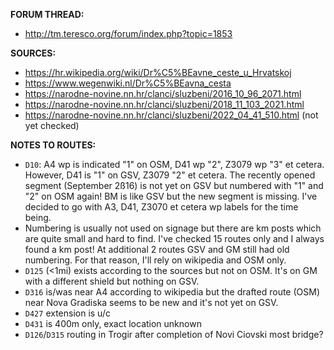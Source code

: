 ﻿**FORUM THREAD:**
- http://tm.teresco.org/forum/index.php?topic=1853


**SOURCES:**
- https://hr.wikipedia.org/wiki/Dr%C5%BEavne_ceste_u_Hrvatskoj
- https://www.wegenwiki.nl/Dr%C5%BEavna_cesta
- https://narodne-novine.nn.hr/clanci/sluzbeni/2016_10_96_2071.html
- https://narodne-novine.nn.hr/clanci/sluzbeni/2018_11_103_2021.html
- https://narodne-novine.nn.hr/clanci/sluzbeni/2022_04_41_510.html (not yet checked)


**NOTES TO ROUTES:**
- `D10`: A4 wp is indicated "1" on OSM, D41 wp "2", Z3079 wp "3" et cetera. However, D41 is "1" on GSV, Z3079 "2" et cetera. The recently opened segment (September 2ß16) is not yet on GSV but numbered with "1" and "2" on OSM again! BM is like GSV but the new segment is missing. I've decided to go with A3, D41, Z3070 et cetera wp labels for the time being.
- Numbering is usually not used on signage but there are km posts which are quite small and hard to find. I've checked 15 routes only and I always found a km post! At additional 2 routes GSV and GM still had old numbering. For that reason, I'll rely on wikipedia and OSM only.
- `D125` (<1mi) exists according to the sources but not on OSM. It's on GM with a different shield but nothing on GSV.
- `D316` is/was near A4 according to wikipedia but the drafted route (OSM) near Nova Gradiska seems to be new and it's not yet on GSV.
- `D427` extension is u/c
- `D431` is 400m only, exact location unknown
- `D126`/`D315` routing in Trogir after completion of Novi Ciovski most bridge?
